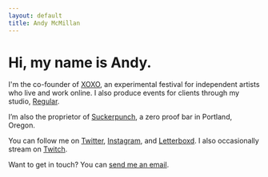```yaml
---
layout: default
title: Andy McMillan
---
```


# Hi, my name is Andy.

I'm the co-founder of [XOXO](https://xoxofest.com), an experimental festival for independent artists who live and work online. I also produce events for clients through my studio, [Regular](http://regular.events). 

I’m also the proprietor of [Suckerpunch](https://suckerpunch.bar), a zero proof bar in Portland, Oregon.

You can follow me on [Twitter](https://twitter.com/andymcmillan), [Instagram](https://instagram.com/goodonpaper), and [Letterboxd](https://letterboxd.com/andymcmillan). I also occasionally stream on [Twitch](https://twitch.tv/andymcmillan).

Want to get in touch? You can [send me an email](mailto:hi@andymcmillan.com).
